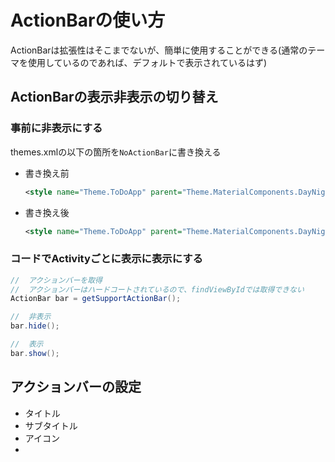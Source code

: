 # ActionBarの使い方

ActionBarは拡張性はそこまでないが、簡単に使用することができる(通常のテーマを使用しているのであれば、デフォルトで表示されているはず)

## ActionBarの表示非表示の切り替え

### 事前に非表示にする

themes.xmlの以下の箇所を`NoActionBar`に書き換える

- 書き換え前

  ```xml
  <style name="Theme.ToDoApp" parent="Theme.MaterialComponents.DayNight.DarkActionBar">
  ```

- 書き換え後

  ```xml
  <style name="Theme.ToDoApp" parent="Theme.MaterialComponents.DayNight.NoActionBar">
  ```

### コードでActivityごとに表示に表示にする

```java
//  アクションバーを取得
//  アクションバーはハードコートされているので、findViewByIdでは取得できない
ActionBar bar = getSupportActionBar();

//  非表示
bar.hide();

//  表示
bar.show();
```

## アクションバーの設定

- タイトル
- サブタイトル
- アイコン
- 